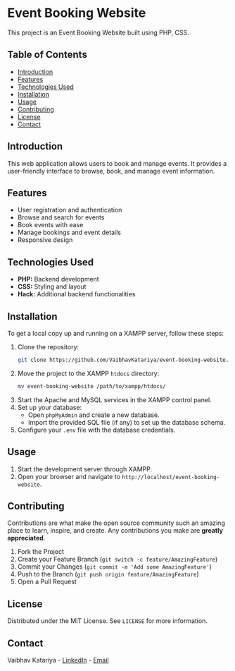 # Event Booking Website

This project is an Event Booking Website built using PHP, CSS.

## Table of Contents

- [Introduction](#introduction)
- [Features](#features)
- [Technologies Used](#technologies-used)
- [Installation](#installation)
- [Usage](#usage)
- [Contributing](#contributing)
- [License](#license)
- [Contact](#contact)

## Introduction

This web application allows users to book and manage events. It provides a user-friendly interface to browse, book, and manage event information.

## Features

- User registration and authentication
- Browse and search for events
- Book events with ease
- Manage bookings and event details
- Responsive design

## Technologies Used

- **PHP:** Backend development
- **CSS:** Styling and layout
- **Hack:** Additional backend functionalities

## Installation

To get a local copy up and running on a XAMPP server, follow these steps:

1. Clone the repository:
    ```sh
    git clone https://github.com/VaibhavKatariya/event-booking-website.git
    ```
2. Move the project to the XAMPP `htdocs` directory:
    ```sh
    mv event-booking-website /path/to/xampp/htdocs/
    ```
3. Start the Apache and MySQL services in the XAMPP control panel.
4. Set up your database:
    - Open `phpMyAdmin` and create a new database.
    - Import the provided SQL file (if any) to set up the database schema.
5. Configure your `.env` file with the database credentials.

## Usage

1. Start the development server through XAMPP.
2. Open your browser and navigate to `http://localhost/event-booking-website`.

## Contributing

Contributions are what make the open source community such an amazing place to learn, inspire, and create. Any contributions you make are **greatly appreciated**.

1. Fork the Project
2. Create your Feature Branch (`git switch -c feature/AmazingFeature`)
3. Commit your Changes (`git commit -m 'Add some AmazingFeature'`)
4. Push to the Branch (`git push origin feature/AmazingFeature`)
5. Open a Pull Request

## License

Distributed under the MIT License. See `LICENSE` for more information.

## Contact

Vaibhav Katariya - [LinkedIn](https://www.linkedin.com/in/vaibhavkatariyaa) - [Email](mailto:vaibhav@kaily.in)
